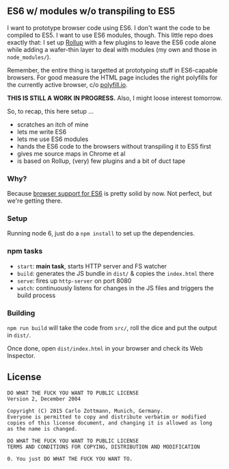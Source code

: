 ## ES6 w/ modules w/o transpiling to ES5

I want to prototype browser code using ES6. I don't want the code to be compiled
to ES5. I want to use ES6 modules, though. This little repo does exactly that: I
set up [Rollup](http://rollupjs.org/) with a few plugins to leave the ES6 code
alone while adding a wafer-thin layer to deal with modules (my own and those in
`node_modules/`).

Remember, the entire thing is targetted at prototyping stuff in ES6-capable
browsers. For good measure the HTML page includes the right polyfills for the
currently active browser, c/o [polyfill.io](https://polyfill.io/v2/docs/).

**THIS IS STILL A WORK IN PROGRESS.** Also, I might loose interest tomorrow.

So, to recap, this here setup …

- scratches an itch of mine
- lets me write ES6
- lets me use ES6 modules
- hands the ES6 code to the browsers without transpiling it to ES5 first
- gives me source maps in Chrome et al
- is based on Rollup, (very) few plugins and a bit of duct tape


### Why?

Because [browser support for ES6](http://kangax.github.io/compat-table/es6/)
is pretty solid by now.  Not perfect, but we're getting there.


### Setup

Running node 6, just do a `npm install` to set up the dependencies.


### npm tasks

- `start`: **main task**, starts HTTP server and FS watcher
- `build`: generates the JS bundle in `dist/` & copies the `index.html` there
- `serve`: fires up `http-server` on port 8080
- `watch`: continuously listens for changes in the JS files and triggers the
  build process


### Building

`npm run build` will take the code from `src/`, roll the dice and put the
output in `dist/`.

Once done, open `dist/index.html` in your browser and check its Web
Inspector.


## License

    DO WHAT THE FUCK YOU WANT TO PUBLIC LICENSE
    Version 2, December 2004

    Copyright (C) 2015 Carlo Zottmann, Munich, Germany.
    Everyone is permitted to copy and distribute verbatim or modified
    copies of this license document, and changing it is allowed as long
    as the name is changed.

    DO WHAT THE FUCK YOU WANT TO PUBLIC LICENSE
    TERMS AND CONDITIONS FOR COPYING, DISTRIBUTION AND MODIFICATION

    0. You just DO WHAT THE FUCK YOU WANT TO.
